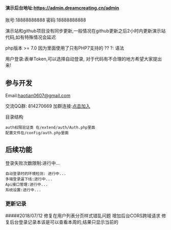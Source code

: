 #### 演示后台地址:https://admin.dreamcreating.cn/admin 

账号:18888888888  密码:18888888888

演示站和github项目没有同步更新,一般情况在github更新之后2小时内更新演示站代码,如有特殊情况会延迟

php版本 >= 7.0  因为里面使用了只有PHP7支持的 ?? ?: 语法

用户登录:表单Token,可以选择自动登录,
对于代码有不合理的地方希望大家提出来!

## 参与开发
Email:haotian0607@gmail.com

交流QQ群: 814270669
加群连接:<a target="_blank" href="//shang.qq.com/wpa/qunwpa?idkey=68670d406ff42150f78000829448ebf700c3a92617025155f9864366c3d04654">点击加入</a>

目录结构

    auth权限验证类 在/extend/auth/Auth.php里面
    配置文件在/config/auth.php里面   
 
## 后续功能
登录失败次数限制:进行中...

    自动登录时的环境检测: 进行中...
    多端登录逼下线:进行中...
    Api接口管理:进行中...
    系统设置:进行中...
    
### 更新记录
#####2018/07/12
    修复在用户列表分页样式错乱问题
    增加后台CORS跨域请求
    修复后台登录记录本该是可以查看本周的,结果只显示当前的